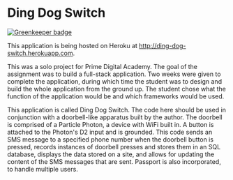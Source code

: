 Ding Dog Switch
===============

[![Greenkeeper badge](https://badges.greenkeeper.io/emkerber/soloProject.svg)](https://greenkeeper.io/)

This application is being hosted on Heroku at http://ding-dog-switch.herokuapp.com.

This was a solo project for Prime Digital Academy. The goal of the assignment was to build a full-stack application. Two weeks were given to complete the application, during which time the student was to design and build the whole application from the ground up. The student chose what the function of the application would be and which frameworks would be used.

This application is called Ding Dog Switch. The code here should be used in conjunction with a doorbell-like apparatus built by the author. The doorbell is comprised of a Particle Photon, a device with WiFi built in. A button is attached to the Photon's D2 input and is grounded. This code sends an SMS message to a specified phone number when the doorbell button is pressed, records instances of doorbell presses and stores them in an SQL database, displays the data stored on a site, and allows for updating the content of the SMS messages that are sent. Passport is also incorporated, to handle multiple users.
